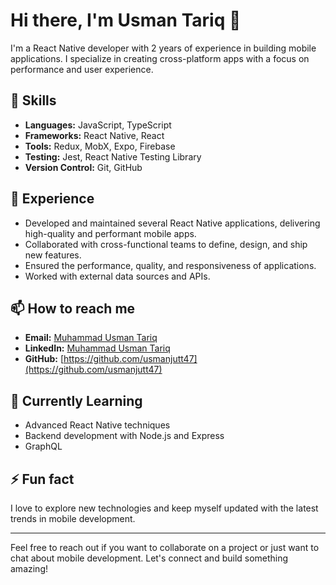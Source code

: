 # Hi there, I'm Usman Tariq 👋

I'm a React Native developer with 2 years of experience in building mobile applications. I specialize in creating cross-platform apps with a focus on performance and user experience.

## 🚀 Skills

- **Languages:** JavaScript, TypeScript
- **Frameworks:** React Native, React
- **Tools:** Redux, MobX, Expo, Firebase
- **Testing:** Jest, React Native Testing Library
- **Version Control:** Git, GitHub

## 💼 Experience

- Developed and maintained several React Native applications, delivering high-quality and performant mobile apps.
- Collaborated with cross-functional teams to define, design, and ship new features.
- Ensured the performance, quality, and responsiveness of applications.
- Worked with external data sources and APIs.

## 📫 How to reach me

- **Email:** [Muhammad Usman Tariq](usmanjutt04747@gmail.com)
- **LinkedIn:** [Muhammad Usman Tariq](https://www.linkedin.com/in/muhammad-usman-tariq-41a6b72b0/)
- **GitHub:** [https://github.com/usmanjutt47](https://github.com/usmanjutt47)

## 🌱 Currently Learning

- Advanced React Native techniques
- Backend development with Node.js and Express
- GraphQL

## ⚡ Fun fact

I love to explore new technologies and keep myself updated with the latest trends in mobile development.

---

Feel free to reach out if you want to collaborate on a project or just want to chat about mobile development. Let's connect and build something amazing!
